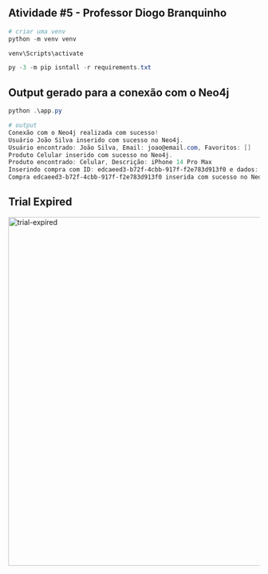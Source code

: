 ## Atividade #5 - Professor Diogo Branquinho

```powershell
# criar uma venv
python -m venv venv
```
```powershell
venv\Scripts\activate
```

```powershell
py -3 -m pip isntall -r requirements.txt
```

## Output gerado para a conexão com o Neo4j

```powershell
python .\app.py
```

```powershell
# output
Conexão com o Neo4j realizada com sucesso!
Usuário João Silva inserido com sucesso no Neo4j.
Usuário encontrado: João Silva, Email: joao@email.com, Favoritos: []
Produto Celular inserido com sucesso no Neo4j.
Produto encontrado: Celular, Descrição: iPhone 14 Pro Max
Inserindo compra com ID: edcaeed3-b72f-4cbb-917f-f2e783d913f0 e dados: {'id_usuario': 'u1', 'data': '2024-04-01', 'preco_total': 1800, 'status': 'pendente', 'itens': [{'id_produto': 'p1', 'quantidade': 1, 'preco_unitario': 1000}, {'id_produto': 'p2', 'quantidade': 1, 'preco_unitario': 800}]}
Compra edcaeed3-b72f-4cbb-917f-f2e783d913f0 inserida com sucesso no Neo4j.
```

## Trial Expired

<img src="../neo4j/img/trial-expired.png" alt="trial-expired" width="700"/>
